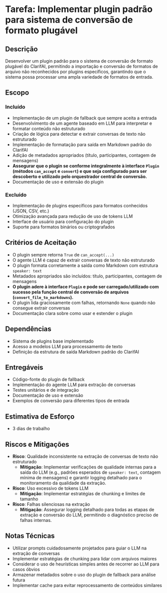 # Tarefa: Implementar plugin padrão para sistema de conversão de formato plugável

## Descrição
Desenvolver um plugin padrão para o sistema de conversão de formato plugável do ClarifAI, permitindo a importação e conversão de formatos de arquivo não reconhecidos por plugins específicos, garantindo que o sistema possa processar uma ampla variedade de formatos de entrada.

## Escopo

### Incluído
- Implementação de um plugin de fallback que sempre aceita a entrada
- Desenvolvimento de um agente baseado em LLM para interpretar e formatar conteúdo não estruturado
- Criação de lógica para detectar e extrair conversas de texto não estruturado
- Implementação de formatação para saída em Markdown padrão do ClarifAI
- Adição de metadados apropriados (título, participantes, contagem de mensagens)
- **Assegurar que o plugin se conforme integralmente à interface `Plugin` (métodos `can_accept` e `convert`) e que seja configurado para ser descoberto e utilizado pelo orquestrador central de conversão.**
- Documentação de uso e extensão do plugin

### Excluído
- Implementação de plugins específicos para formatos conhecidos (JSON, CSV, etc.)
- Otimização avançada para redução de uso de tokens LLM
- Interface de usuário para configuração do plugin
- Suporte para formatos binários ou criptografados

## Critérios de Aceitação
- O plugin sempre retorna `True` de `can_accept(...)`
- O agente LLM é capaz de extrair conversas de texto não estruturado
- O plugin formata corretamente a saída como Markdown com estrutura `speaker: text`
- Metadados apropriados são incluídos: título, participantes, contagem de mensagens
- **O plugin adere à interface `Plugin` e pode ser carregado/utilizado com sucesso pela função central de conversão de arquivos (`convert_file_to_markdowns`).**
- O plugin lida graciosamente com falhas, retornando `None` quando não consegue extrair conversas
- Documentação clara sobre como usar e estender o plugin

## Dependências
- Sistema de plugins base implementado
- Acesso a modelos LLM para processamento de texto
- Definição da estrutura de saída Markdown padrão do ClarifAI

## Entregáveis
- Código-fonte do plugin de fallback
- Implementação do agente LLM para extração de conversas
- Testes unitários e de integração
- Documentação de uso e extensão
- Exemplos de conversão para diferentes tipos de entrada

## Estimativa de Esforço
- 3 dias de trabalho

## Riscos e Mitigações
- **Risco**: Qualidade inconsistente na extração de conversas de texto não estruturado
  - **Mitigação**: Implementar verificações de qualidade internas para a saída do LLM (e.g., padrões esperados de `speaker: text`, contagem mínima de mensagens) e garantir logging detalhado para o monitoramento da qualidade da extração.
- **Risco**: Uso excessivo de tokens LLM
  - **Mitigação**: Implementar estratégias de chunking e limites de tamanho
- **Risco**: Falhas silenciosas na extração
  - **Mitigação**: Assegurar logging detalhado para todas as etapas de extração e conversão do LLM, permitindo o diagnóstico preciso de falhas internas.

## Notas Técnicas
- Utilizar prompts cuidadosamente projetados para guiar o LLM na extração de conversas
- Implementar estratégias de chunking para lidar com arquivos maiores
- Considerar o uso de heurísticas simples antes de recorrer ao LLM para casos óbvios
- Armazenar metadados sobre o uso do plugin de fallback para análise futura
- Implementar cache para evitar reprocessamento de conteúdos similares
